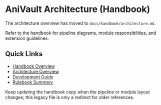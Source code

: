 # AniVault Architecture (Handbook)

The architecture overview has moved to `docs/handbook/architecture.md`.

Refer to the handbook for pipeline diagrams, module responsibilities, and extension guidelines.

## Quick Links
- [Handbook Overview](docs/handbook/README.md)
- [Architecture Overview](docs/handbook/architecture.md)
- [Development Guide](docs/handbook/development_guide.md)
- [Rulebook Summary](docs/handbook/rulebook.md)

Keep updating the handbook copy when the pipeline or module layout changes; this legacy file is only a redirect for older references.